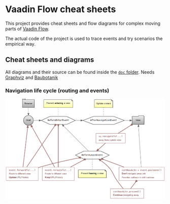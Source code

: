 # Vaadin Flow cheat sheets

This project provides cheat sheets and flow diagrams for complex moving
parts of [Vaadin Flow](https://vaadin.com/flow).

The actual code of the project is used to trace events and try scenarios
the empirical way.

## Cheat sheets and diagrams

All diagrams and their source can be found inside the [`doc`
folder](./doc).  Needs [Graphviz](https://graphviz.org/) and [Baubotanik](https://github.com/christoph-frick/baubotanik)

### Navigation life cycle (routing and events)

![navigation life cycle](doc/navigation-life-cycle.png)
